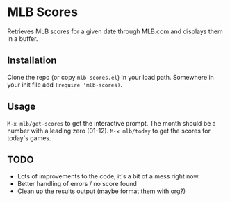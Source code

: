 # MLB Scores

Retrieves MLB scores for a given date through MLB.com and displays them in a buffer.

## Installation

Clone the repo (or copy `mlb-scores.el`) in your load path. Somewhere in your init file add `(require 'mlb-scores)`.

## Usage

`M-x mlb/get-scores` to get the interactive prompt. The month should be a number with a leading zero (01-12).
`M-x mlb/today` to get the scores for today's games.

## TODO

* Lots of improvements to the code, it's a bit of a mess right now.
* Better handling of errors / no score found
* Clean up the results output (maybe format them with org?)

